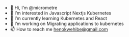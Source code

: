 - 👋 Hi, I’m @micrometre
- 👀 I’m interested in Javascript Nextjs Kubernetes
- 🌱 I’m currently learning  Kubernetes and React
- 💞️ I’m working on Migrating applications to kubernetes
- 📫 How to reach me henokwehibe@gmail.com

<!---
micrometre/micrometre is a ✨ special ✨ repository because its `README.md` (this file) appears on your GitHub profile.
You can click the Preview link to take a look at your changes.
--->
